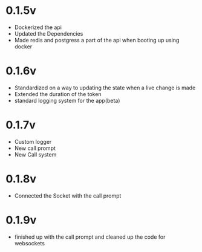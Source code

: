 # 0.1.5v


* Dockerized the api 
* Updated the Dependencies 
* Made redis and postgress a part of the api when booting up using docker
 

# 0.1.6v

* Standardized on a way to updating the state when a live change is made
* Extended the duration of the token 
* standard logging system for the app(beta)  

# 0.1.7v

* Custom logger 
* New call prompt
* New Call system


# 0.1.8v

* Connected the Socket with the call prompt 

# 0.1.9v

* finished up with the call prompt and cleaned up the code for websockets
